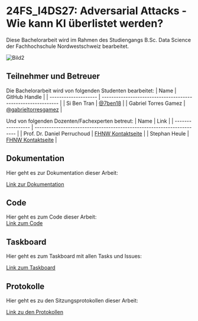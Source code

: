 # 24FS_I4DS27: Adversarial Attacks - Wie kann KI überlistet werden?

Diese Bachelorarbeit wird im Rahmen des Studiengangs B.Sc. Data Science der Fachhochschule Nordwestschweiz bearbeitet.

![Bild2](https://github.com/user-attachments/assets/57a4f203-792d-4d52-831f-78e3697571f5)


## Teilnehmer und Betreuer
Die Bachelorarbeit wird von folgenden Studenten bearbeitet:
| Name                 | GitHub Handle                                                |
| -------------------- | ------------------------------------------------------------ |
| Si Ben Tran          | [@7ben18](https://github.com/7ben18)                         |
| Gabriel Torres Gamez | [@gabrieltorresgamez](https://github.com/gabrieltorresgamez) |

Und von folgenden Dozenten/Fachexperten betreut:
| Name              | Link                                                                   |
| ----------------- | ---------------------------------------------------------------------- |
| Prof. Dr. Daniel Perruchoud | [FHNW Kontaktseite](https://www.fhnw.ch/de/personen/daniel-perruchoud) |
| Stephan Heule     | [FHNW Kontaktseite](https://www.fhnw.ch/de/personen/stephan-heule)     |

## Dokumentation
Hier geht es zur Dokumentation dieser Arbeit:

[Link zur Dokumentation](https://github.com/AdversarialAttacks/report)

## Code 
Hier geht es zum Code dieser Arbeit:   
[Link zum Code](https://github.com/AdversarialAttacks/main)

## Taskboard
Hier geht es zum Taskboard mit allen Tasks und Issues:

[Link zum Taskboard](https://github.com/orgs/AdversarialAttacks/projects/1)

## Protokolle
Hier geht es zu den Sitzungsprotokollen dieser Arbeit:

[Link zu den Protokollen](https://github.com/orgs/AdversarialAttacks/discussions/categories/protokolle)
